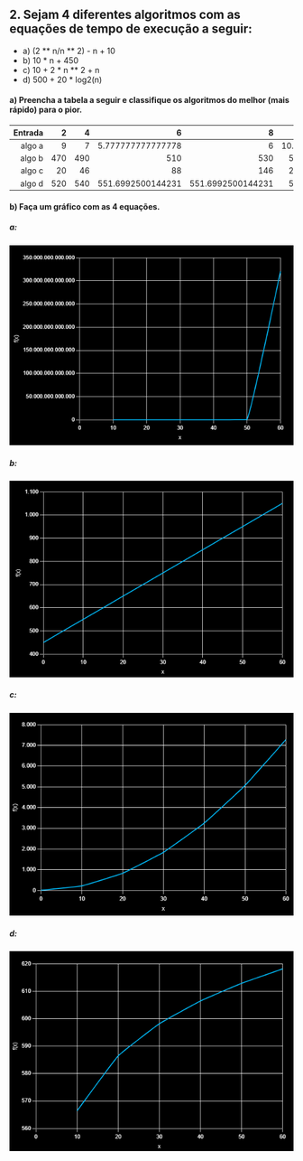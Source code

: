 ## 2. Sejam 4 diferentes algoritmos com as equações de tempo de execução a seguir:
- a) (2 ** n/n ** 2) - n + 10
- b) 10 * n + 450
- c) 10 + 2 * n ** 2 + n
- d) 500 + 20 * log2(n)

#### a) Preencha a tabela a seguir e classifique os algoritmos do melhor (mais rápido) para o pior.
 Entrada | 2 | 4 | 6 | 8 | 10 | 12 | 14 | 16 | 18 | 20
 ----: |  ----: |  ----: |  ----: |  ----: |  ----: |  ----: |  ----: |  ----: |  ----: |  ----: 
 algo a | 9 | 7 | 5.777777777777778 | 6 | 10.24 | 26.444444444444443 | 79.59183673469387 | 250 | 801.0864197530864 | 2611.44 
 algo b | 470 | 490 | 510 | 530 | 550 | 570 | 590 | 610 | 630 | 650
 algo c | 20 | 46 | 88 | 146 | 220 | 310 | 416 | 538 | 676 | 830
 algo d | 520 | 540 | 551.6992500144231 | 551.6992500144231 | 560 | 566.4385618977473 | 571.6992500144231 | 576.1470984411521 |580 | 583.3985000288462 | 586.4385618977473 

#### b) Faça um gráfico com as 4 equações.
##### a:
![(2 ** n/n ** 2) - n + 10](funcA.png)

##### b:
![10 * n + 450](funcB.png)

##### c:
![10 + 2 * n ** 2 + n](funcC.png)

##### d:
![500 + 20 * log2(n)](funcD.png)
